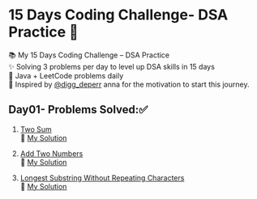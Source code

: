# 15 Days Coding Challenge- DSA Practice 🚀

📚 My 15 Days Coding Challenge – DSA Practice  
✨ Solving 3 problems per day to level up DSA skills in 15 days  
📌 Java + LeetCode problems daily  
🙏 Inspired by [@digg_deperr](https://github.com/diggdeeper) anna for the motivation to start this journey.


## Day01- Problems Solved:✅

1. [Two Sum](https://leetcode.com/problems/two-sum/)  
   🔗 [My Solution](./1-two-sum/solution.java)

2. [Add Two Numbers](https://leetcode.com/problems/add-two-numbers/)  
   🔗 [My Solution](./2-add-two-numbers/solution.java)

3. [Longest Substring Without Repeating Characters](https://leetcode.com/problems/longest-substring-without-repeating-characters/)  
   🔗 [My Solution](./3-longest-substring-without-repeating-characters/solution.java)



